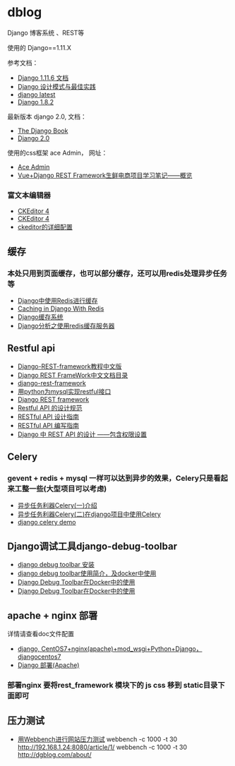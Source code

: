 # dblog
Django 博客系统 、REST等

使用的 Django==1.11.X

参考文档：
- [Django 1.11.6 文档](http://python.usyiyi.cn/translate/Django_111/index.html)
- [Django 设计模式与最佳实践](https://wizardforcel.gitbooks.io/django-design-patterns-and-best-practices/index.html)
- [django latest](http://django-intro-zh.readthedocs.io/zh_CN/latest/)
- [Django 1.8.2](http://python.usyiyi.cn/translate/django_182/index.html)

最新版本 django 2.0, 文档：
- [The Django Book](http://djangobook.py3k.cn/2.0/)
- [Django 2.0](https://wizardforcel.gitbooks.io/django-book-20-zh-cn/content/1.html)


使用的css框架 ace Admin， 网址：
- [Ace Admin](http://ace.jeka.by/index.html)
- [Vue+Django REST Framework生鲜电商项目学习笔记——概览 ](http://lawtech0902.com/2017/11/03/vue-django-1-1/)

### 富文本编辑器
- [CKEditor 4](https://ckeditor.com/ckeditor-4/download/)
- [CKEditor 4](https://ckeditor.com/ckeditor-4/download/releases/)
- [ckeditor的详细配置](http://www.blogjava.net/liangcmwn/archive/2011/10/13/361112.aspx)

## 缓存
### 本处只用到页面缓存，也可以部分缓存，还可以用redis处理异步任务等
- [Django中使用Redis进行缓存](https://python.freelycode.com/contribution/detail/618)
- [Caching in Django With Redis ](https://realpython.com/blog/python/caching-in-django-with-redis/)
- [Django缓存系统](http://www.cnblogs.com/linxiyue/p/7494540.html)
- [Django分析之使用redis缓存服务器](http://www.cnblogs.com/fuhuixiang/p/4174896.html)

## Restful api
- [Django-REST-framework教程中文版](https://darkcooking.gitbooks.io/django-rest-framework-cn/content/)
- [Django REST FrameWork中文文档目录](http://www.chenxm.cc/post/299.html?zhihu)
- [django-rest-framework](http://www.django-rest-framework.org/)
- [用python为mysql实现restful接口](http://www.vimer.cn/archives/2942.html)
- [Django REST framework](http://www.django-rest-framework.org/)
- [Restful API 的设计规范](https://novoland.github.io/%E8%AE%BE%E8%AE%A1/2015/08/17/Restful%20API%20%E7%9A%84%E8%AE%BE%E8%AE%A1%E8%A7%84%E8%8C%83.html)
- [RESTful API 设计指南](http://www.ruanyifeng.com/blog/2014/05/restful_api.html)
- [RESTful API 编写指南](https://blog.igevin.info/posts/restful-api-get-started-to-write/)
- [Django 中 REST API 的设计 ——包含权限设置](http://python.jobbole.com/87226/)

## Celery  
### gevent + redis + mysql 一样可以达到异步的效果，Celery只是看起来工整一些(大型项目可以考虑)  ###
- [异步任务利器Celery(一)介绍](http://www.cnblogs.com/linxiyue/p/7502561.html)
- [异步任务利器Celery(二)在django项目中使用Celery](http://www.cnblogs.com/linxiyue/p/7518535.html)
- [django celery demo](https://github.com/celery/celery/tree/master/examples/django)

## Django调试工具django-debug-toolbar
- [django debug toolbar 安装](https://www.phodal.com/blog/django-install-django-debug-toolbar/)
- [django debug toolbar使用简介，及docker中使用](http://blog.csdn.net/permike/article/details/54706091)
- [Django Debug Toolbar在Docker中的使用](https://zhuanlan.zhihu.com/p/31288654)
- [Django Debug Toolbar在Docker中的使用](https://www.ctolib.com/topics-117992.html)


## apache + nginx 部署
详情请查看doc文件配置
- [django, CentOS7+nginx(apache)+mod_wsgi+Python+Django，djangocentos7](http://www.bkjia.com/Pythonjc/1223954.html)
- [Django 部署(Apache)](https://code.ziqiangxuetang.com/django/django-deploy.html)
### 部署nginx  要将rest_framework 模块下的 js css 移到 static目录下面即可


## 压力测试
- [用Webbench进行网站压力测试](http://blog.csdn.net/jk110333/article/details/9190687)
webbench -c 1000 -t 30 http://192.168.1.24:8080/article/1/
webbench -c 1000 -t 30 http://dgblog.com/about/

